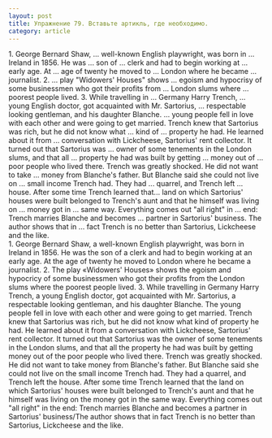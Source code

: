 ```yaml
---
layout: post
title: Упражнение 79. Вставьте артикль, где необходимо.
category: article
---
```

<section class="question">
1. George Bernard Shaw, ... well-known English playwright, was born in ... Ireland in 1856. He was ... son of ... clerk and had to begin working at ... early age. At ... age of twenty he moved to ... London where he became ... journalist.
2. ... play "Widowers' Houses" shows ... egoism and hypocrisy of some businessmen who got their profits from ... London slums where ... poorest people lived.
3. While travelling in ... Germany Harry Trench, ... young English doctor, got acquainted with Mr. Sartorius, ... respectable looking gentleman, and his daughter Blanche. ... young people fell in love with each other and were going to get married. Trench knew that Sartorius was rich, but he did not know
what ... kind of ... property he had. He learned about it from ... conversation with Lickcheese, Sartorius' rent collector. It turned out that Sartorius was ... owner of some tenements in the London slums, and that all ... property he had was built by getting ... money out of ... poor people who lived there. Trench was greatly shocked. He did not want to take ... money from Blanche's father. But Blanche said she could not live on ... small income Trench had. They had ... quarrel, and Trench left ... house. After some time Trench learned that... land on which Sartorius' houses were built belonged to Trench's aunt and that he himself was living on ... money got in ... same way. Everything comes out "all right" in ... end: Trench marries Blanche and becomes ... partner in Sartorius' business. The author shows that in ... fact Trench is no better than Sartorius, Lickcheese and the like.
</section>

<section class="answer">
1. George Bernard Shaw, a well-known English playwright, was born in Ireland in 1856. He was the son of a clerk and had to begin working at an early age. At the age of twenty he moved to London where he became a journalist. 2. The play «Widowers' Houses» shows the egoism and hypocricy of some businessmen who got their profits from the London slums where the poorest people lived. 3. While travelling in Germany Harry Trench, a young English doctor, got acquainted with Mr. Sartorius, a respectable looking gentleman, and his daughter Blanche. The young people fell in love with each other and were going to get married. Trench knew that Sartorius was rich, but he did not know what kind of property he had. He learned about it from a conversation with Lickcheese, Sartorius' rent collector. It turned out that Sartorius was the owner of some tenements in the London slums, and that all the property he had was built by getting money out of the poor people who lived there. Trench was greatly shocked. He did not want to take money from Blanche's father. But Blanche said she could not live on the small income Trench had. They had a quarrel, and Trench left the house. After some time Trench learned that the land on which Sartorius' houses were built belonged to Trench's aunt and that he himself was living on the money got in the same way. Everything comes out "all right" in the end: Trench marries Blanche and becomes a partner in Sartorius' business/The author shows that in fact Trench is no better than Sartorius, Lickcheese and the like.
</section>